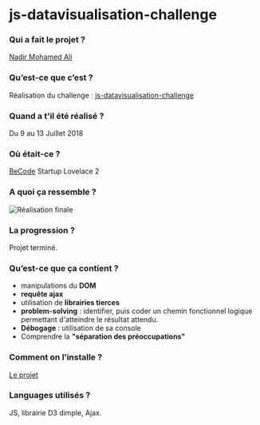 # js-datavisualisation-challenge


### Qui a fait le projet ?  
[Nadir Mohamed Ali](https://github.com/medleew)

### Qu’est-ce que c’est ?  
Réalisation du challenge : [js-datavisualisation-challenge](https://github.com/becodeorg/lovelace-2/tree/master/Projects/javascript-challenge-solo)

### Quand a t'il été réalisé ?  
Du 9 au 13 Juillet 2018

### Où était-ce ?  
[BeCode](https://www.becode.org/) Startup Lovelace 2

### A quoi ça ressemble ?  
![Réalisation finale](/images/sc.png)

### La progression ?  
Projet terminé.

### Qu’est-ce que ça contient ?  
* manipulations du **DOM**
* **requête ajax**
* utilisation de **librairies tierces**
* **problem-solving** : identifier, puis coder un chemin fonctionnel logique permettant d'atteindre le résultat attendu.
* **Débogage** : utilisation de sa console
* Comprendre la **"séparation des préoccupations"**

### Comment on l’installe ?  
[Le projet](https://medleew.github.io/js-datavisualisation-challenge/)

### Languages utilisés ?  
JS, librairie D3 dimple, Ajax.
